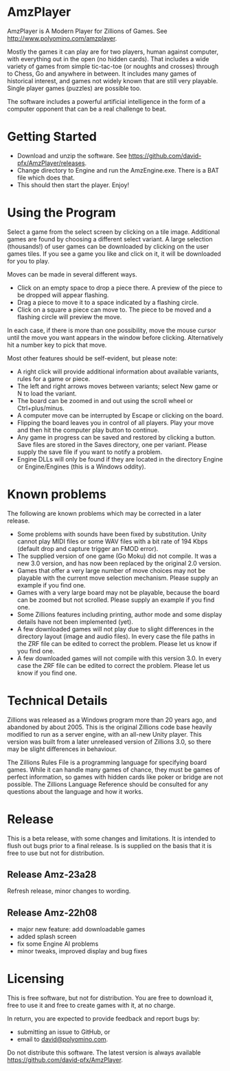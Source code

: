 # AmzPlayer

AmzPlayer is A Modern Player for Zillions of Games. See http://www.polyomino.com/amzplayer.

Mostly the games it can play are for two players, human against computer, with everything out in the open (no hidden cards). 
That includes a wide variety of games from simple tic-tac-toe (or noughts and crosses) through to Chess, Go and anywhere in between. 
It includes many games of historical interest, and games not widely known that are still very playable.
Single player games (puzzles) are possible too.

The software includes a powerful artificial intelligence in the form of a computer opponent that can be a real challenge to beat.

# Getting Started

- Download and unzip the software. See https://github.com/david-pfx/AmzPlayer/releases. 
- Change directory to Engine and run the AmzEngine.exe. There is a BAT file which does that.
- This should then start the player. Enjoy!

# Using the Program

Select a game from the select screen by clicking on a tile image.
Additional games are found by choosing a different select variant.
A large selection (thousands!) of user games can be downloaded by clicking on the user games tiles. 
If you see a game you like and click on it, it will be downloaded for you to play.

Moves can be made in several different ways.
- Click on an empty space to drop a piece there. 
A preview of the piece to be dropped will appear flashing.
- Drag a piece to move it to a space indicated by a flashing circle.
- Click on a square a piece can move to.
The piece to be moved and a flashing circle will preview the move.

In each case, if there is more than one possibility, move the mouse cursor until the move you want appears in the window before clicking.
Alternatively hit a number key to pick that move.

Most other features should be self-evident, but please note:
- A right click will provide additional information about available variants, rules for a game or piece.
- The left and right arrows moves between variants; select New game or N to load the variant.
- The board can be zoomed in and out using the scroll wheel or Ctrl+plus/minus.
- A computer move can be interrupted by Escape or clicking on the board.
- Flipping the board leaves you in control of all players.
Play your move and then hit the computer play button to continue.
- Any game in progress can be saved and restored by clicking a button. 
Save files are stored in the Saves directory, one per variant.
Please supply the save file if you want to notify a problem.
- Engine DLLs will only be found if they are located in the directory Engine or Engine/Engines (this is a Windows oddity).

# Known problems

The following are known problems which may be corrected in a later release.
- Some problems with sounds have been fixed by substitution. 
Unity cannot play MIDI files or some WAV files with a bit rate of 194 Kbps (default drop and capture trigger an FMOD error).
- The supplied version of one game (Go Moku) did  not compile.
It was a new 3.0 version, and has now been replaced by the original 2.0 version.
- Games that offer a very large number of move choices may not be playable with the current move selection mechanism.
Please supply an example if you find one.
- Games with a very large board may not be playable, because the board can be zoomed but not scrolled.
Please supply an example if you find one.
- Some Zillions features including printing, author mode and some display details have not been implemented (yet).
- A few downloaded games will not play due to slight differences in the directory layout (image and audio files).
In every case the file paths in the ZRF file can be edited to correct the problem. 
Please let us know if you find one.
- A few downloaded games will not compile with this version 3.0.
In every case the ZRF file can be edited to correct the problem. 
Please let us know if you find one.

# Technical Details

Zillions was released as a Windows program more than 20 years ago, and abandoned by about 2005. 
This is the original Zillions code base heavily modified to run as a server engine, with an all-new Unity player. 
This version was built from a later unreleased version of Zillions 3.0, so there may be slight differences in behaviour. 

The Zillions Rules File is a programming language for specifying board games. 
While it can handle many games of chance, they must be games of perfect information, so games with hidden cards like poker or bridge are not possible.
The Zillions Language Reference should be consulted for any questions about the language and how it works. 

# Release

This is a beta release, with some changes and limitations. 
It is intended to flush out bugs prior to a final release. 
Is is supplied on the basis that it is free to use but not for distribution.

## Release Amz-23a28
Refresh release, minor changes to wording.

## Release Amz-22h08
- major new feature: add downloadable games
- added splash screen
- fix some Engine AI problems
- minor tweaks, improved display and bug fixes

# Licensing

This is free software, but not for distribution. 
You are free to download it, free to use it and free to create games with it, at no charge.

In return, you are expected to provide feedback and report bugs by:
* submitting an issue to GitHub, or
* email to david@polyomino.com.

Do not distribute this software.
The latest version is always available https://github.com/david-pfx/AmzPlayer.

